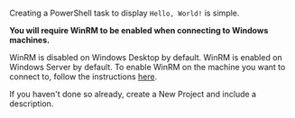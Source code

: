 Creating a PowerShell task to display `Hello, World!` is simple.

**You will require WinRM to be enabled when connecting to Windows 
machines.**

WinRM is disabled on Windows Desktop by default. WinRM is enabled on 
Windows Server by default. To enable WinRM on the machine you want to 
connect to, follow the instructions 
[here](https://servertribe-attune.readthedocs.io/en/latest/howto/setup_winrm/setup_winrm_cifs_manually.html).

If you haven't done so already, create a New Project and include a 
description.